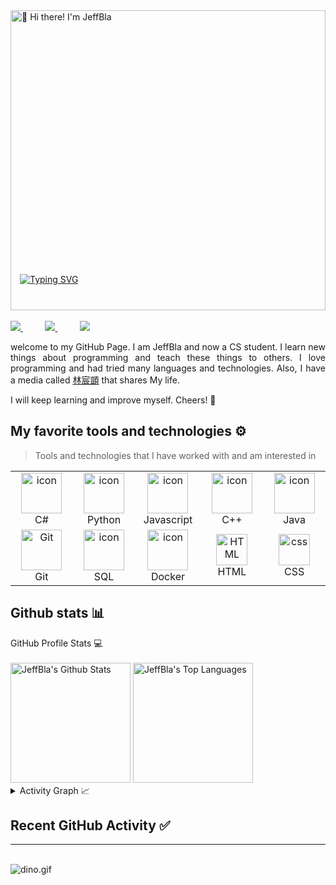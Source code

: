 <a href="https://www.89a.co.uk/post/50603635395/daft-junk">
<img src="https://64.media.tumblr.com/04e20b5c4305c7c37c4ea51d3c9d5a46/tumblr_mmwvhaX1CH1r4mh0bo1_500.gifv" alt="👋 Hi there! I'm JeffBla" title="👋 Hi there! I'm JeffBla" style="width: 100%; height: 30rem;"/>
</a>
<a href="https://git.io/typing-svg" style="position:relative; left: 15px; top:-58px;">
<img src="https://readme-typing-svg.demolab.com?font=Fira+Code&size=28&pause=1000&color=36F7AE&background=000000&vCenter=true&width=435&lines=%E2%9C%8B+Hi+!+I'm+JeffBla" alt="Typing SVG" />
</a>

<div align="justify">

<a href="https://www.facebook.com/zippy.lin.3">
<img src="https://img.shields.io/badge/Facebook-1877F2?style=for-the-badge&logo=facebook&logoColor=white">
</a>
</a>
&nbsp;&nbsp;&nbsp;&nbsp;&nbsp;&nbsp;&nbsp;&nbsp;
<a href="https://github.com/JeffBla">
<img src="https://img.shields.io/badge/GitHub-100000?style=for-the-badge&logo=github&logoColor=white">
</a>
&nbsp;&nbsp;&nbsp;&nbsp;&nbsp;&nbsp;&nbsp;&nbsp;
<a href="https://twitter.com/jeff920305">
<img src="https://img.shields.io/badge/Twitter-%231DA1F2.svg?style=for-the-badge&logo=Twitter&logoColor=white">
</a>

</div>
<p></p>
<p align="justify">
welcome to my GitHub Page. I am JeffBla and now a CS student. I learn new things about programming and teach these things to others. I love programming and had tried many languages and technologies. Also, I have a media called <a href="https://www.facebook.com/zippy.lin.3">林宸顗</a> that shares My life.

I will keep learning and improve myself.
Cheers! 🍺

</p>

## My favorite tools and technologies ⚙️

> Tools and technologies that I have worked with and am interested in

<table>
  <tr>
    <td align="center" width="96">
        <img src="https://techstack-generator.vercel.app/csharp-icon.svg" alt="icon" width="65" height="65" />
      <br>C#
    </td>
    <td align="center" width="96">
      <a href="#macropower-tech">
        <img src="https://techstack-generator.vercel.app/python-icon.svg" alt="icon" width="65" height="65" />
      </a>
      <br>Python
    </td>
    <td align="center" width="96">
        <img src="https://techstack-generator.vercel.app/js-icon.svg" alt="icon" width="65" height="65" />
      <br>Javascript
    </td>
    <td align="center" width="96">
        <img src="https://techstack-generator.vercel.app/cpp-icon.svg" alt="icon" width="65" height="65" />
      <br>C++
    </td>
    <td align="center" width="96">
        <img src="https://techstack-generator.vercel.app/java-icon.svg" alt="icon" width="65" height="65" />
      <br>Java
    </td>
  </tr>
  <tr>
    <td align="center" width="96">
        <img src="https://user-images.githubusercontent.com/25181517/192108372-f71d70ac-7ae6-4c0d-8395-51d8870c2ef0.png" width="65" height="65" alt="Git" />
      <br>Git
    </td>
    <td align="center" width="96">
        <img src="https://techstack-generator.vercel.app/mysql-icon.svg" alt="icon" width="65" height="65" />
      <br>SQL
    </td>
    <td align="center" width="96">
        <img src="https://techstack-generator.vercel.app/docker-icon.svg" alt="icon" width="65" height="65" />
      <br>Docker
    </td>
    <td align="center"  width="96">
        <img src="https://skillicons.dev/icons?i=html" width="50" height="50" alt="HTML" />
      <br>HTML
    </td>
    <td align="center" width="96">
        <img src="https://skillicons.dev/icons?i=css" width="50" height="50" alt="css" />
      <br>CSS
    </td>
  </tr>
</table>

## Github stats 📊

  <summary>GitHub Profile Stats 💻</summary>
  <br/>
    <a href="https://github.com/anuraghazra/github-readme-stats"><img alt="JeffBla's Github Stats" src="https://github-readme-stats.vercel.app/api/?username=JeffBla&show_icons=true&count_private=true&theme=tokyonight&hide_border=true&text_color=5CD6C8" height="192px"/></a>
  <a href="https://github.com/anuraghazra/github-readme-stats"><img alt="JeffBla's Top Languages" src="https://github-readme-stats.vercel.app/api/top-langs/?username=JeffBla&langs_count=8&layout=compact&theme=tokyonight&hide_border=true&text_color=5CD6C8&size_weight=0.5&count_weight=0.5" height="192px"/></a>
  <br/>

<details>
  <summary>Activity Graph 📈</summary>
  <br/>

<a href="https://github.com/ashutosh00710/github-readme-activity-graph"><img alt="Jeffbla's Activity Graph" src="https://github-readme-activity-graph.cyclic.app/graph?username=Jeffbla&hide_border=true&line=0BD4C3&theme=tokyo-night" /></a>

</details>

## Recent GitHub Activity ✅

<!--START_SECTION:activity-->

<!--END_SECTION:activity-->

<!-- ## GitHub Profile Trophy 🏆

[![trophy](https://github-profile-trophy.vercel.app/?username=rzashakeri&row=1&margin-w=40)](https://github.com/ryo-ma/github-profile-trophy) -->

<hr/>
<br/>
<img data-target="animated-image.replacedImage" alt="dino.gif" class="AnimatedImagePlayer-animatedImage" src="https://github.com/saadeghi/saadeghi/raw/master/dino.gif" style="display: block; opacity: 1;">
